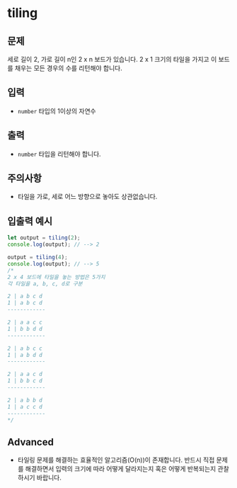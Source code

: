 # tiling

## 문제
세로 길이 2, 가로 길이 n인 2 x n 보드가 있습니다. 2 x 1 크기의 타일을 가지고 이 보드를 채우는 모든 경우의 수를 리턴해야 합니다.

## 입력
- `number` 타입의 1이상의 자연수

## 출력
- `number` 타입을 리턴해야 합니다.

## 주의사항
- 타일을 가로, 세로 어느 방향으로 놓아도 상관없습니다.

## 입출력 예시
```js
let output = tiling(2);
console.log(output); // --> 2

output = tiling(4);
console.log(output); // --> 5
/* 
2 x 4 보드에 타일을 놓는 방법은 5가지
각 타일을 a, b, c, d로 구분

2 | a b c d
1 | a b c d 
------------

2 | a a c c
1 | b b d d 
------------

2 | a b c c
1 | a b d d 
------------

2 | a a c d
1 | b b c d 
------------

2 | a b b d
1 | a c c d 
------------
*/
```

## Advanced
- 타일링 문제를 해결하는 효율적인 알고리즘(O(n))이 존재합니다. 반드시 직접 문제를 해결하면서 입력의 크기에 따라 어떻게 달라지는지 혹은 어떻게 반복되는지 관찰하시기 바랍니다.
